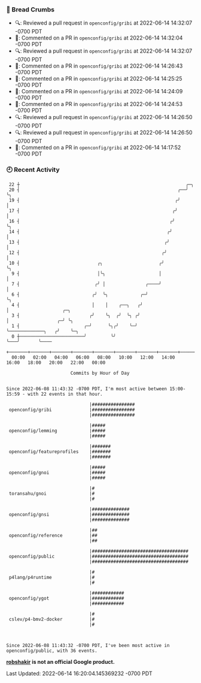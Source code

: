 ### 🍞 Bread Crumbs

 * 🔍: Reviewed a pull request in  `openconfig/gribi` at 2022-06-14 14:32:07 -0700 PDT
 * 💬: Commented on a PR in  `openconfig/gribi` at 2022-06-14 14:32:04 -0700 PDT
 * 🔍: Reviewed a pull request in  `openconfig/gribi` at 2022-06-14 14:32:07 -0700 PDT
 * 💬: Commented on a PR in  `openconfig/gribi` at 2022-06-14 14:26:43 -0700 PDT
 * 💬: Commented on a PR in  `openconfig/gribi` at 2022-06-14 14:25:25 -0700 PDT
 * 💬: Commented on a PR in  `openconfig/gribi` at 2022-06-14 14:24:09 -0700 PDT
 * 💬: Commented on a PR in  `openconfig/gribi` at 2022-06-14 14:24:53 -0700 PDT
 * 🔍: Reviewed a pull request in  `openconfig/gribi` at 2022-06-14 14:26:50 -0700 PDT
 * 🔍: Reviewed a pull request in  `openconfig/gribi` at 2022-06-14 14:26:50 -0700 PDT
 * 💬: Commented on a PR in  `openconfig/gribi` at 2022-06-14 14:17:52 -0700 PDT

### 🕘 Recent Activity
```
 22 ┼                                                              ╭─╮
 20 ┤                                                           ╭──╯ ╰╮
 19 ┤                                                          ╭╯     │
 17 ┤                                                         ╭╯      │
 16 ┤                                                        ╭╯       ╰╮
 14 ┤                                                       ╭╯         │
 13 ┤                                                      ╭╯          │
 12 ┤                                                     ╭╯           │
 10 ┤                             ╭╮                     ╭╯            ╰╮
  9 ┤                             │╰╮                    │              │
  7 ┤                            ╭╯ │               ╭────╯              │
  6 ┤                           ╭╯  ╰╮            ╭─╯                   ╰╮
  4 ┤                           │    │    ╭──╮   ╭╯                      │                    ╭─╮
  3 ┤                          ╭╯    ╰╮  ╭╯  ╰╮ ╭╯                       │                  ╭─╯ ╰╮
  1 ┤                        ╭─╯      ╰╮╭╯    ╰─╯                        ╰─────────────╮   ╭╯    ╰─╮
  0 ┼────────────────────────╯         ╰╯                                              ╰───╯       ╰────
    +───────+───────+───────+───────+───────+───────+───────+───────+───────+───────+───────+───────+────
  00:00   02:00   04:00   06:00   08:00   10:00   12:00   14:00   16:00   18:00   20:00   22:00   00:00   

						Commits by Hour of Day


Since 2022-06-08 11:43:32 -0700 PDT, I'm most active between 15:00-15:59 - with 22 events in that hour.

```



```
                               |################
 openconfig/gribi              |################
                               |################

                               |#####
 openconfig/lemming            |#####
                               |#####

                               |#######
 openconfig/featureprofiles    |#######
                               |#######

                               |#####
 openconfig/gnoi               |#####
                               |#####

                               |#
 toransahu/gnoi                |#
                               |#

                               |##############
 openconfig/gnsi               |##############
                               |##############

                               |##
 openconfig/reference          |##
                               |##

                               |####################################
 openconfig/public             |####################################
                               |####################################

                               |#
 p4lang/p4runtime              |#
                               |#

                               |############
 openconfig/ygot               |############
                               |############

                               |#
 cslev/p4-bmv2-docker          |#
                               |#



Since 2022-06-08 11:43:32 -0700 PDT, I've been most active in openconfig/public, with 36 events.

```
**[robshakir](mailto:robjs@google.com) is not an official Google product.**  


Last Updated: 2022-06-14 16:20:04.145369232 -0700 PDT
